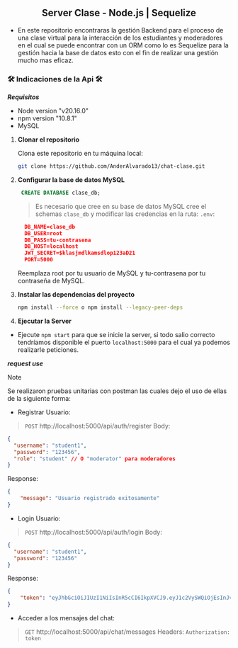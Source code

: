  <h2 align="center">
  Server Clase - Node.js | Sequelize
</h2>

- En este repositorio encontraras la gestión Backend para el proceso de una clase virtual para la interacción de los estudiantes y moderadores en el cual se puede encontrar con un ORM como lo es Sequelize para la gestión hacia la base de datos esto con el fin de realizar una gestión mucho mas eficaz.

<h3> 🛠️ Indicaciones de la Api 🛠️ </h3>

***Requisitos***

- Node version "v20.16.0"
- npm version "10.8.1"
- MySQL

1. **Clonar el repositorio**

   Clona este repositorio en tu máquina local:

   ```bash
   git clone https://github.com/AnderAlvarado13/chat-clase.git
2. **Configurar la base de datos MySQL**
   ```sql
    CREATE DATABASE clase_db;
   ```
    > Es necesario que cree en su base de datos MySQL cree el schemas `clase_db` y modificar las credencias en la ruta: `.env`:
    ```json
      DB_NAME=clase_db
      DB_USER=root
      DB_PASS=tu-contrasena
      DB_HOST=localhost
      JWT_SECRET=$klasjmdlkamsdlop123aD21
      PORT=5000
    ```
    Reemplaza root por tu usuario de MySQL y tu-contrasena por tu contraseña de MySQL.
   
4. **Instalar las dependencias del proyecto**
   ```bash
   npm install --force o npm install --legacy-peer-deps

5. **Ejecutar la Server**
- Ejecute `npm start` para que se inicie la server, si todo salio correcto tendríamos disponible el puerto `localhost:5000` para el cual ya podemos realizarle peticiones.

***request use***

> [!NOTE]
> Se realizaron pruebas unitarias con postman las cuales dejo el uso de ellas de la siguiente forma: 

- Registrar Usuario:
>`POST` http://localhost:5000/api/auth/register
Body:
```json
{
  "username": "student1",
  "password": "123456",
  "role": "student" // O "moderator" para moderadores
}
```
Response: 
```json
{
    "message": "Usuario registrado exitosamente"
}
```

- Login Usuario:
>`POST` http://localhost:5000/api/auth/login
Body:
```json
{
  "username": "student1",
  "password": "123456"
}
```
Response: 
```json
{
    "token": "eyJhbGciOiJIUzI1NiIsInR5cCI6IkpXVCJ9.eyJ1c2VySWQiOjEsInJvbGUiOiJzdHVkZW50IiwiaWF0IjoxNzI4NDM2MDc3LCJleHAiOjE3Mjg0Mzk2Nzd9.aPG92QGxmqNfb0RFUARrRsq9ffnlV6spIzf2JRHRkgM"
}
```

- Acceder a los mensajes del chat:
>`GET` http://localhost:5000/api/chat/messages
Headers: `Authorization: token`
